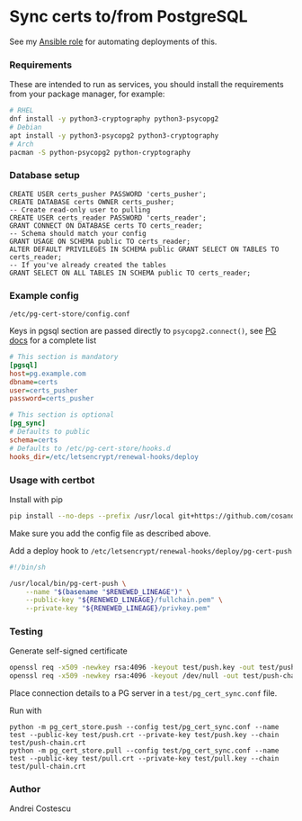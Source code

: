# Sync certs to/from PostgreSQL

See my [Ansible role](https://github.com/cosandr/ansible-role-pg-cert-store) for automating deployments of this.

### Requirements

These are intended to run as services, you should install the requirements from your package manager,
for example:

```sh
# RHEL
dnf install -y python3-cryptography python3-psycopg2
# Debian
apt install -y python3-psycopg2 python3-cryptography
# Arch
pacman -S python-psycopg2 python-cryptography
```

### Database setup

```postgresql
CREATE USER certs_pusher PASSWORD 'certs_pusher';
CREATE DATABASE certs OWNER certs_pusher;
-- Create read-only user to pulling
CREATE USER certs_reader PASSWORD 'certs_reader';
GRANT CONNECT ON DATABASE certs TO certs_reader;
-- Schema should match your config
GRANT USAGE ON SCHEMA public TO certs_reader;
ALTER DEFAULT PRIVILEGES IN SCHEMA public GRANT SELECT ON TABLES TO certs_reader;
-- If you've already created the tables
GRANT SELECT ON ALL TABLES IN SCHEMA public TO certs_reader;
```

### Example config

`/etc/pg-cert-store/config.conf`

Keys in pgsql section are passed directly to `psycopg2.connect()`, see [PG docs](https://www.postgresql.org/docs/current/libpq-connect.html#LIBPQ-PARAMKEYWORDS)
for a complete list

```ini
# This section is mandatory
[pgsql]
host=pg.example.com
dbname=certs
user=certs_pusher
password=certs_pusher

# This section is optional
[pg_sync]
# Defaults to public
schema=certs
# Defaults to /etc/pg-cert-store/hooks.d
hooks_dir=/etc/letsencrypt/renewal-hooks/deploy
```

### Usage with certbot

Install with pip

```sh
pip install --no-deps --prefix /usr/local git+https://github.com/cosandr/pg-cert-store.git
```

Make sure you add the config file as described above.

Add a deploy hook to `/etc/letsencrypt/renewal-hooks/deploy/pg-cert-push`

```sh
#!/bin/sh

/usr/local/bin/pg-cert-push \
    --name "$(basename "$RENEWED_LINEAGE")" \
    --public-key "${RENEWED_LINEAGE}/fullchain.pem" \
    --private-key "${RENEWED_LINEAGE}/privkey.pem"
```

### Testing

Generate self-signed certificate

```sh
openssl req -x509 -newkey rsa:4096 -keyout test/push.key -out test/push.crt -sha256 -days 365 -nodes -subj '/CN=localhost'
openssl req -x509 -newkey rsa:4096 -keyout /dev/null -out test/push-chain.crt -sha256 -days 365 -nodes -subj '/CN=localhost'
```

Place connection details to a PG server in a `test/pg_cert_sync.conf` file.

Run with

```shell
python -m pg_cert_store.push --config test/pg_cert_sync.conf --name test --public-key test/push.crt --private-key test/push.key --chain test/push-chain.crt
python -m pg_cert_store.pull --config test/pg_cert_sync.conf --name test --public-key test/pull.crt --private-key test/pull.key --chain test/pull-chain.crt
```

### Author

Andrei Costescu
